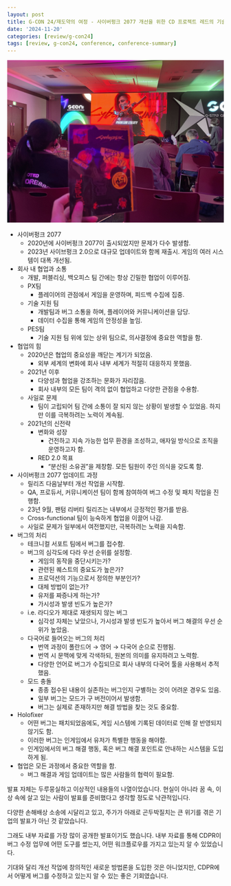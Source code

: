 ```yaml
---
layout: post
title: G-CON 24/재도약의 여정 - 사이버펑크 2077 개선을 위한 CD 프로젝트 레드의 기술 지원 데이터와 인사이트 활용 방법
date: '2024-11-20'
categories: [review/g-con24]
tags: [review, g-con24, conference, conference-summary]
---
```


![](/static/posts/2024-11-20-gcon24-cdpr-cp77/IMG_9369.jpg)  

- 사이버펑크 2077
    - 2020년에 사이버펑크 2077이 출시되었지만 문제가 다수 발생함.
    - 2023년 사이브펑크 2.0으로 대규모 업데이트와 함께 재출시. 게임의 여러 시스템이 대폭 개선됨.
- 회사 내 협업과 소통
    - 개발, 퍼블리싱, 백오피스 팀 간에는 항상 긴밀한 협업이 이루어짐.
    - PX팀
        - 플레이어의 관점에서 게임을 운영하며, 피드백 수집에 집중.
    - 기술 지원 팀
        - 개발팀과 버그 소통을 하며, 플레이어와 커뮤니케이션을 담당.
        - 데이터 수집을 통해 게임의 안정성을 높임.
    - PES팀
        - 기술 지원 팀 위에 있는 상위 팀으로, 의사결정에 중요한 역할을 함.
- 협업의 힘
    - 2020년은 협업의 중요성을 깨닫는 계기가 되었음.
        - 외부 세계의 변화에 회사 내부 세계가 적절히 대응하지 못했음.
    - 2021년 이후
        - 다양성과 협업을 강조하는 문화가 자리잡음.
        - 회사 내부의 모든 팀이 격의 없이 협업하고 다양한 관점을 수용함.
    - 사일로 문제
        - 팀이 고립되어 팀 간에 소통이 잘 되지 않는 상황이 발생할 수 있었음. 하지만 이를 극복하려는 노력이 계속됨.
    - 2021년의 신전략
        - 변화와 성장
            - 건전하고 지속 가능한 업무 환경을 조성하고, 애자일 방식으로 조직을 운영하고자 함.
        - RED 2.0 목표
            - “분산된 소유권”을 제창함. 모든 팀원이 주인 의식을 갖도록 함.
- 사이버펑크 2077 업데이트 과정
    - 릴리즈 다음날부터 개선 작업을 시작함.
    - QA, 프로듀서, 커뮤니케이션 팀이 함께 참여하여 버그 수정 및 패치 작업을 진행함.
    - 23년 9월, 팬텀 리버티 릴리즈는 내부에서 긍정적인 평가를 받음.
    - Cross-functional 팀이 능숙하게 협업을 이끌어 나감.
    - 사일로 문제가 일부에서 여전했지만, 극복하려는 노력을 지속함.
- 버그의 처리
    - 테크니컬 서포트 팀에서 버그를 접수함.
    - 버그의 심각도에 다라 우선 순위를 설정함.
        - 게임의 동작을 중단시키는가?
        - 관련된 퀘스트의 중요도가 높은가?
        - 프로덕션의 기능으로서 정의한 부분인가?
        - 대체 방법이 없는가?
        - 유저를 짜증나게 하는가?
        - 가시성과 발생 빈도가 높은가?
    - i.e. 라디오가 제대로 재생되지 않는 버그
        - 심각성 자체는 낮았으나, 가시성과 발생 빈도가 높아서 버그 해결의 우선 순위가 높았음.
    - 다국어로 들어오는 버그의 처리
        - 번역 과정이 폴란드어 → 영어 → 다국어 순으로 진행됨.
        - 번역 시 문맥에 맞게 각색하되, 원본의 의미를 유지하려고 노력함.
        - 다양한 언어로 버그가 수집되므로 회사 내부의 다국어 툴을 사용해서 추적했음.
    - 모드 충돌
        - 종종 접수된 내용이 실존하는 버그인지 구별하는 것이 어려운 경우도 있음.
        - 일부 버그는 모드가 구 버전이어서 발생함.
        - 버그는 실제로 존재하지만 해결 방법을 찾는 것도 중요함.
- Holofixer
    - 어떤 버그는 패치되었음에도, 게임 시스템에 기록된 데이터로 인해 잘 반영되지 않기도 함.
    - 이러한 버그는 인게임에서 유저가 특별한 행동을 해야함.
    - 인게임에서의 버그 해결 행동, 혹은 버그 해결 포인트로 안내하는 시스템을 도입하게 됨.
- 협업은 모든 과정에서 중요한 역할을 함.
    - 버그 해결과 게임 업데이트는 많은 사람들의 협력이 필요함.

발표 자체는 두루뭉실하고 이상적인 내용들의 나열이었습니다. 현실이 아니라 꿈 속, 이상 속에 살고 있는 사람이 발표를 준비했다고 생각할 정도로 낙관적입니다.

다양한 손해배상 소송에 시달리고 있고, 주가가 아래로 곤두박질치는 큰 위기를 겪은 기업의 발표가 아닌 것 같았습니다.

그래도 내부 자료를 가장 많이 공개한 발표이기도 했습니다. 내부 자료를 통해 CDPR이 버그 수정 업무에 어떤 도구를 썼는지, 어떤 워크플로우를 가지고 있는지 알 수 있었습니다.

기대와 달리 개선 작업에 창의적인 새로운 방법론을 도입한 것은 아니었지만, CDPR에서 어떻게 버그를 수정하고 있는지 알 수 있는 좋은 기회였습니다.

